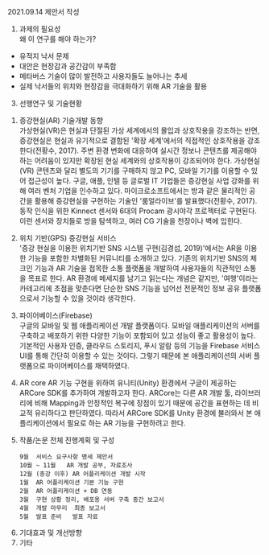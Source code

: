 2021.09.14 제안서 작성

1. 과제의 필요성  
  왜 이 연구를 해야 하는가?
  - 유적지 낙서 문제
  - 대안은 현장감과 공간감이 부족함
  - 메타버스 기술이 많이 발전하고 사용자들도 늘어나는 추세
  - 실제 낙서들의 위치와 현장감을 극대화하기 위해 AR 기술을 활용

3. 선행연구 및 기술현황
  1) 증강현실(AR) 기술개발 동향  
    가상현실(VR)은 현실과 단절된 가상 세계에서의 몰입과 상호작용을 강조하는 반면, 증강현실은 현실과 유기적으로 결함된 '확장 세계'에서의 직접적인 상호작용을 강조한다(전황수, 2017). 주변 환경 변화에 대응하여 실시간 정보나 콘텐츠를 제공해야하는 어려움이 있지만 확장된 현실 세계와의 상호작용이 강조되어야 한다. 가상현실(VR) 콘텐츠와 달리 별도의 기기를 구매하지 않고 PC, 모바일 기기를 이용할 수 있어 접근성이 높다. 
  구글, 애플, 인텔 등 글로벌 IT 기업들은 증강현실 사업 강화를 위해 여러 벤처 기업을 인수하고 있다.
  마이크로소프트에서는 방과 같은 물리적인 공간을 활용해 증강현실을 구현하는 기술인 '룸얼라이브'를 발표했다(전황수, 2017). 동작 인식을 위한 Kinnect 센서와 6대의 Procam 광시야각 프로젝터로 구현된다. 이런 센서와 장치들로 방을 탐색하고, 여러 CG 기술을 천장이나 벽에 입힌다. 
  
  2) 위치 기반(GPS) 증강현실 서비스  
      '증강 현실을 이용한 위치기반 SNS 시스템 구현(김경섭, 2019)'에서는 AR을 이용한 기능을 포함한 차별화된 커뮤니티를 소개하고 있다. 기존의 위치기반 SNS의 체크인 기능과 AR 기술을 접목한 소통 플랫폼을 개발하여 사용자들의 직관적인 소통을 목표로 한다. AR 환경에 메세지를 남기고 읽는다는 개념은 같지만, '여행'이라는 카테고리에 초점을 맞춘다면 단순한 SNS 기능을 넘어선 전문적인 정보 공유 플랫폼으로서 기능할 수 있을 것이라 생각한다. 
  
  3) 파이어베이스(Firebase)  
      구글의 모바일 및 웹 애플리케이션 개발 플랫폼이다. 모바일 애플리케이션의 서버를 구축하고 배포하기 위한 다양한 기능이 포함되어 있고 성능이 좋고 활용성이 높다. 기본적인 사용자 인증, 클라우드 스토리지, 푸시 알람 등의 기능을 Firebase 서비스 UI를 통해 간단히 이용할 수 있는 것이다. 그렇기 때문에 본 애플리케이션의 서버 플랫폼으로 파이어베이스를 채택하였다.
      
  5) AR core
      AR 기능 구현을 위하여 유니티(Unity) 환경에서 구글이 제공하는 ARCore SDK를 추가하여 개발하고자 한다. ARCore는 다른 AR 개발 툴, 라이브러리에 비해 Mapping과 안정적인 복구에 장점이 있기 때문에 공간을 표현하는 데 비교적 유리하다고 판단하였다. 따라서 ARCore SDK를 Unity 환경에 불러와서 본 애플리케이션에서 필요로 하는 AR 기능을 구현하려고 한다.
 
 
5. 작품/논문 전체 진행계획 및 구성
    ```
    9월	서비스 요구사항 명세	제안서
    10월 ~ 11월	AR 개발 공부, 자료조사	
    12월 (종강 이후)	AR 어플리케이션 개발 시작	
    1월	AR 어플리케이션 기본 기능 구현	
    2월	AR 어플리케이션 + DB 연동	
    3월	구현 상황 정리, 배포용 서버 구축	중간 보고서
    4월	개발 마무리	최종 보고서
    5월	발표 준비	발표 자료

    ```
6. 기대효과 및 개선방향
7. 기타
